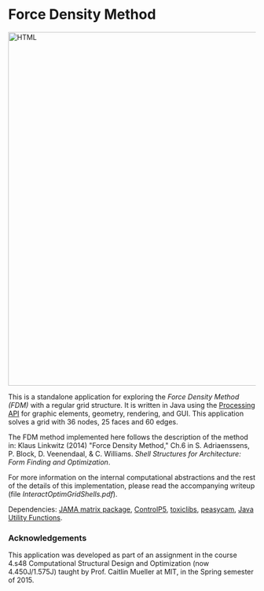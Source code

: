 <h1>Force Density Method</h1>

<p><img src="https://cloud.githubusercontent.com/assets/9630033/24806568/42988c0c-1b83-11e7-97cc-bb8a29139a01.png" alt = "HTML" width="720" align="Center"/></p>
<p>This is a standalone application for exploring the <em>Force Density Method (FDM)</em> with a regular grid structure. It is written in Java using the <a href="https://www.processing.org">Processing API</a> for graphic elements, geometry, rendering, and GUI. This application solves a grid with 36 nodes, 25 faces and 60 edges.</p>

<p>The FDM method implemented here follows the description of the method in: Klaus Linkwitz (2014) "Force Density Method," Ch.6 in S. Adriaenssens, P. Block, D. Veenendaal, &amp; C. Williams. <em>Shell Structures for Architecture: Form Finding and Optimization</em>.</p>

<p>For more information on the internal computational abstractions and the rest of the details of this implementation, please read the accompanying writeup (file <em>InteractOptimGridShells.pdf</em>).</p>

<p>Dependencies: <a href="http://math.nist.gov/javanumerics/jama/">JAMA matrix package</a>, <a href="http://www.sojamo.de/libraries/controlP5/">ControlP5</a>, <a href="http://toxiclibs.org">toxiclibs</a>, <a href="http://mrfeinberg.com/peasycam/">peasycam</a>, <a href="https://www.seas.upenn.edu/~eeaton/software.html">Java Utility Functions</a>.</p>

<h3> Acknowledgements </h3>
<p>This application was developed as part of an assignment in the course 4.s48 Computational Structural Design and Optimization (now 4.450J/1.575J) taught by Prof. Caitlin Mueller at MIT, in the Spring semester of 2015.</p>
